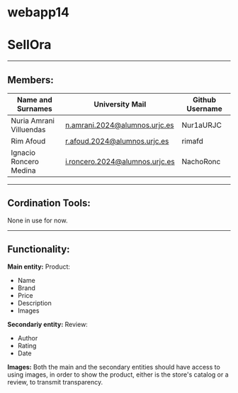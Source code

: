 # webapp14
# SellOra
--------------------------------------------------------------------------
## Members:

| Name and Surnames | University Mail | Github Username |
|-----------|-----------|-----------|
| Nuria Amrani Villuendas   | n.amrani.2024@alumnos.urjc.es   | Nur1aURJC   |
| Rim Afoud  |  r.afoud.2024@alumnos.urjc.es | rimafd  |
| Ignacio Roncero Medina   | i.roncero.2024@alumnos.urjc.es   | NachoRonc   |


--------------------------------------------------------------------------
## Cordination Tools:

None in use for now.

--------------------------------------------------------------------------
## Functionality:

**Main entity:** Product: 
- Name
- Brand
- Price
- Description
- Images

**Secondariy entity:** Review:
- Author
- Rating
- Date

**Images:** Both the main and the secondary entities should have access to using images, in order to show the product,
either is the store's catalog or a review, to transmit transparency.
